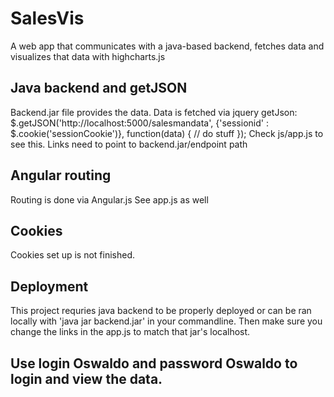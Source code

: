 # SalesVis
A web app that communicates with a java-based backend, fetches data and visualizes that data with highcharts.js

## Java backend and getJSON
Backend.jar file provides the data. Data is fetched via jquery getJson:
$.getJSON('http://localhost:5000/salesmandata', {'sessionid' : $.cookie('sessionCookie')}, function(data) {
	// do stuff
});
Check js/app.js to see this. Links need to point to backend.jar/endpoint path

## Angular routing
Routing is done via Angular.js
See app.js as well

## Cookies
Cookies set up is not finished.

## Deployment
This project requries java backend to be properly deployed or can be ran locally with 'java jar backend.jar' in your commandline. Then make sure you change the links in the app.js to match that jar's localhost.

## Use login Oswaldo and password Oswaldo to login and view the data.
